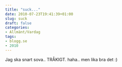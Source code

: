 ```yaml
---
title: "suck..."
date: 2010-07-23T19:41:39+01:00
slug: suck
draft: false
categories:
- Allmänt/Vardag
tags:
- blogg.se
- 2010
---
```

Jag ska snart sova.. TRÅKIGT. haha.. men lika bra det :)